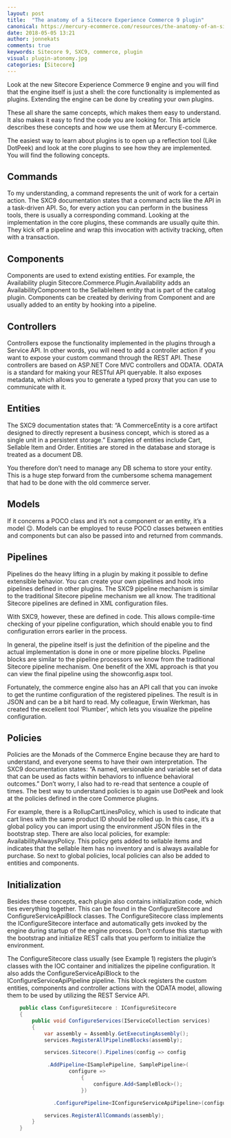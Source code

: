 ```yaml
---
layout: post
title:  "The anatomy of a Sitecore Experience Commerce 9 plugin"
canonical: https://mercury-ecommerce.com/resources/the-anatomy-of-an-sitecore-experience-commerce-9-plugin
date: 2018-05-05 13:21
author: jonnekats
comments: true
keywords: Sitecore 9, SXC9, commerce, plugin
visual: plugin-atonomy.jpg
categories: [Sitecore]
---
```

Look at the new Sitecore Experience Commerce 9 engine and you will find that the engine itself is just a shell: the core functionality is implemented as plugins. Extending the engine can be done by creating your own plugins.

<!--more-->

These all share the same concepts, which makes them easy to understand. It also makes it easy to find the code you are looking for. This article describes these concepts and how we use them at Mercury E-commerce.

The easiest way to learn about plugins is to open up a reflection tool (Like DotPeek) and look at the core plugins to see how they are implemented. You will find the following concepts.
 
## Commands
To my understanding, a command represents the unit of work for a certain action. The SXC9 documentation states that a command acts like the API in a task-driven API. So, for every action you can perform in the business tools, there is usually a corresponding command. Looking at the implementation in the core plugins, these commands are usually quite thin. They kick off a pipeline and wrap this invocation with activity tracking, often with a transaction. 
 
## Components
Components are used to extend existing entities. For example, the Availability plugin Sitecore.Commerce.Plugin.Availability adds an AvailabilityComponent to the SellableItem entity that is part of the catalog plugin. Components can be created by deriving from Component and are usually added to an entity by hooking into a pipeline. 
 
## Controllers
Controllers expose the functionality implemented in the plugins through a Service API. In other words, you will need to add a controller action if you want to expose your custom command through the REST API. These controllers are based on ASP.NET Core MVC controllers and ODATA. ODATA is a standard for making your RESTful API queryable. It also exposes metadata, which allows you to generate a typed proxy that you can use to communicate with it. 
 
## Entities
The SXC9 documentation states that: “A CommerceEntity is a core artifact designed to directly represent a business concept, which is stored as a single unit in a persistent storage.” Examples of entities include Cart, Sellable Item and Order. Entities are stored in the database and storage is treated as a document DB.

You therefore don’t need to manage any DB schema to store your entity. This is a huge step forward from the cumbersome schema management that had to be done with the old commerce server. 
 
## Models
If it concerns a POCO class and it’s not a component or an entity, it’s a model 😉. Models can be employed to reuse POCO classes between entities and components but can also be passed into and returned from commands.
 
## Pipelines
Pipelines do the heavy lifting in a plugin by making it possible to define extensible behavior. You can create your own pipelines and hook into pipelines defined in other plugins. The SXC9 pipeline mechanism is similar to the traditional Sitecore pipeline mechanism we all know. The traditional Sitecore pipelines are defined in XML configuration files.

With SXC9, however, these are defined in code. This allows compile-time checking of your pipeline configuration, which should enable you to find configuration errors earlier in the process. 

In general, the pipeline itself is just the definition of the pipeline and the actual implementation is done in one or more pipeline blocks. Pipeline blocks are similar to the pipeline processors we know from the traditional Sitecore pipeline mechanism. One benefit of the XML approach is that you can view the final pipeline using the showconfig.aspx tool.

Fortunately, the commerce engine also has an API call that you can invoke to get the runtime configuration of the registered pipelines. The result is in JSON and can be a bit hard to read. My colleague, Erwin Werkman, has created the excellent tool ‘Plumber’, which lets you visualize the pipeline configuration.  
 
## Policies
Policies are the Monads of the Commerce Engine because they are hard to understand, and everyone seems to have their own interpretation. The SXC9 documentation states: “A named, versionable and variable set of data that can be used as facts within behaviors to influence behavioral outcomes.” Don’t worry, I also had to re-read that sentence a couple of times. The best way to understand policies is to again use DotPeek and look at the policies defined in the core Commerce plugins.

For example, there is a RollupCartLinesPolicy, which is used to indicate that cart lines with the same product ID should be rolled up. In this case, it’s a global policy you can import using the environment JSON files in the bootstrap step. There are also local policies, for example: AvailabilityAlwaysPolicy. This policy gets added to sellable items and indicates that the sellable item has no inventory and is always available for purchase. So next to global policies, local policies can also be added to entities and components.
 
## Initialization
Besides these concepts, each plugin also contains initialization code, which ties everything together. This can be found in the ConfigureSitecore and ConfigureServiceApiBlock classes. The ConfigureSitecore class implements the IConfigureSitecore interface and automatically gets invoked by the engine during startup of the engine process. Don’t confuse this startup with the bootstrap and initialize REST calls that you perform to initialize the environment.
 
The ConfigureSitecore class usually (see Example 1) registers the plugin’s classes with the IOC container and initializes the pipeline configuration. It also adds the ConfigureServiceApiBlock to the IConfigureServiceApiPipeline pipeline. This block registers the custom entities, components and controller actions with the ODATA model, allowing them to be used by utilizing the REST Service API. 

``` csharp
    public class ConfigureSitecore : IConfigureSitecore
    {
        public void ConfigureServices(IServiceCollection services)
        {
            var assembly = Assembly.GetExecutingAssembly();
            services.RegisterAllPipelineBlocks(assembly);

            services.Sitecore().Pipelines(config => config

             .AddPipeline<ISamplePipeline, SamplePipeline>(
                    configure =>
                        {
                            configure.Add<SampleBlock>();
                        })

               .ConfigurePipeline<IConfigureServiceApiPipeline>(configure => configure.Add<ConfigureServiceApiBlock>()));

            services.RegisterAllCommands(assembly);
        }
    }
```

